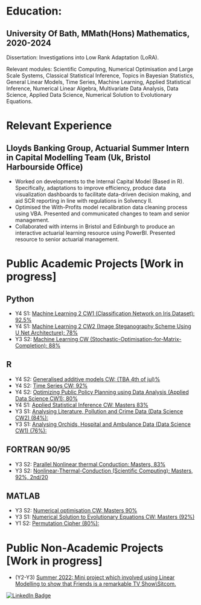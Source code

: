 # Education:

## University Of Bath, MMath(Hons) Mathematics, 2020-2024

Dissertation: Investigations into Low Rank Adaptation (LoRA).

Relevant modules: Scientific Computing, Numerical Optimisation and Large Scale Systems, Classical 
Statistical Inference, Topics in Bayesian Statistics, General Linear Models, Time Series, Machine 
Learning, Applied Statistical Inference, Numerical Linear Algebra, Multivariate Data Analysis, Data 
Science, Applied Data Science, Numerical Solution to Evolutionary Equations.

# Relevant Experience

## Lloyds Banking Group, Actuarial Summer Intern in Capital Modelling Team (Uk, Bristol Harbourside Office)

- Worked on developments to the Internal Capital Model (Based in R). Specifically, adaptations to improve efficiency, produce data visualization dashboards to facilitate data-driven decision making, and aid SCR reporting in line with regulations in Solvency II.
- Optimised the With-Profits model recalibration data cleaning process using VBA. Presented and communicated changes to team and senior management. 
- Collaborated with interns in Bristol and Edinburgh to produce an interactive actuarial learning resource using PowerBI. Presented resource to senior actuarial management.
 
# Public Academic Projects [Work in progress]

## Python 
- Y4 S1: <a href="https://github.com/HarryLyness/Machine-Learning-2-CW" target="_blank">Machine Learning 2 CW1 (Classification Network on Iris Dataset): 92.5%</a>
- Y4 S1: <a href="https://github.com/HarryLyness/Image-Steganography-Scheme-using-U-Net-architecture" target="_blank">Machine Learning 2 CW2 (Image Steganography Scheme Using U Net Architecture): 78%</a>
- Y3 S2: <a href="https://github.com/HarryLyness/ML1-Stochastic-Optimisation-for-Matrix-Completion" target="_blank">Machine Learning CW (Stochastic-Optimisation-for-Matrix-Completion): 88%</a>

## R 
- Y4 S2: <a href="https://github.com/HarryLyness/Generalised-Additive-Models-Coursework" target="_blank">Generalised additive models CW: (TBA 4th of jul)%</a> 
- Y4 S2: <a href="https://github.com/HarryLyness/Time-series-coursework" target="_blank">Time Series CW: 92%</a> 
- Y4 S2: <a href="https://github.com/HarryLyness/Optimizing-Public-Policy-Planning-using-Data-Analysis " target="_blank">Optimizing Public Policy Planning using Data Analysis (Applied Data Science CW1): 80%</a> 
- Y4 S1: <a href="https://github.com/HarryLyness/Applied-Statistical-Inference " target="_blank">Applied Statistical Inference CW: Masters 83%</a> 
- Y3 S1: <a href="https://github.com/HarryLyness/Data-Science-Coursework-2" target="_blank">Analysing Literature, Pollution and Crime Data (Data Science CW2) (84%):</a>
- Y3 S1: <a href="https://github.com/HarryLyness/Data-Science-Coursework-1" target="_blank">Analysing Orchids, Hospital and Ambulance Data (Data Science CW1) (76%):</a>

## FORTRAN 90/95  

- Y3 S2: <a href="https://github.com/HarryLyness/MPI-FORTRAN-90-Nonlinear-Thermal-Conduction" target="_blank">Parallel Nonlinear thermal Conduction: Masters, 83%</a> 
- Y3 S2: <a href="https://github.com/HarryLyness/-Nonlinear-Thermal-Conduction-Quasi--Newton-Methods" target="_blank">Nonlinear-Thermal-Conduction (Scientific Computing): Masters, 92%, 2nd/20</a>

## MATLAB 

- Y3 S2: <a href="https://github.com/HarryLyness/Numerical-Optimisation-" target="_blank">Numerical optimisation CW: Masters 90%</a> 
- Y3 S1: <a href="https://github.com/HarryLyness/Numerical-Solution-to-Evolutionary-Equations-Coursework" target="_blank"> Numerical Solution to Evolutionary Equations CW: Masters (92%)</a> 
- Y1 S2: <a href="https://github.com/HarryLyness/Permutation-Cipher-2021-" target="_blank">Permutation Cipher (80%):</a>

# Public Non-Academic Projects [Work in progress]

 - (Y2-Y3) <a href="https://github.com/HarryLyness/Linear-Modelling-Friends-Sitcom" target="_blank">Summer 2022: Mini project which involved using Linear Modelling to show that Friends is a remarkable TV Show\Sitcom.</a> 

<div id="badges">
  <a href="https://www.linkedin.com/in/harry-lyness/">
    <img src="https://img.shields.io/badge/linkedin-%230077B5.svg?style=for-the-badge&logo=linkedin&logoColor=white" alt="LinkedIn Badge"/>
  </a>
</div>

<!-- ![Top Langs](https://github-readme-stats.vercel.app/api/top-langs/?username=HarryLyness&hide_progress=true) -->


<!--
<a href="" target="_blank"></a> 
asdlkmalskdm
![Python](https://img.shields.io/static/v1?logo=python&label=&message=Python&color=36465D&logoColor=AAA&style=flat-square&link=)
![MATLAB](https://img.shields.io/static/v1?logo=MATLAB&label=&message=MATLAB&color=36465D&logoColor=AAA&style=flat-square&link=)
![RStudio](https://img.shields.io/static/v1?logo=R&label=&message=R&color=36465D&logoColor=AAA&style=flat-square&link=)
![FORTRAN](https://img.shields.io/static/v1?logo=FORTRAN&label=&message=FORTRAN&color=36465D&logoColor=AAA&style=flat-square&link=)
![VBA](https://img.shields.io/static/v1?logo=VBA&label=&message=VBA&color=36465D&logoColor=AAA&style=flat-square&link=)
![LaTeX](https://img.shields.io/badge/latex-%23008080.svg?style=for-the-badge&logo=latex&logoColor=white)
<!--
**HarryLyness/HarryLyness** is a ✨ _special_ ✨ repository because its `README.md` (this file) appears on your GitHub profile.
https://ileriayo.github.io/markdown-badges/
Here are some ideas to get you started:

- 🔭 I’m currently working on ...
- 🌱 I’m currently learning ...
- 👯 I’m looking to collaborate on ...
- 🤔 I’m looking for help with ...
- 💬 Ask me about ...
- 📫 How to reach me: ...
- 😄 Pronouns: ...
- ⚡ Fun fact: ...
to take 30 minutes instead of 3 days
# Hi, I'm Harry 👋
I'm working towards a Masters Degree in Mathematics. Particular areas of interests include numerical optimisation, machine learning and data science. 

https://github.com/anuraghazra/github-readme-stats

![Top Langs](https://github-readme-stats.vercel.app/api/top-langs/?username=HarryLyness&layout=compact)

![Top Langs](https://github-readme-stats.vercel.app/api/top-langs/?username=HarryLyness&hide=html)
![](https://komarev.com/ghpvc/?username=HarryLyness&color=blue)
![LinkedIn](https://img.shields.io/badge/linkedin-%230077B5.svg?style=for-the-badge&logo=linkedin&logoColor=white) https://www.linkedin.com/in/harry-lyness/
-->
